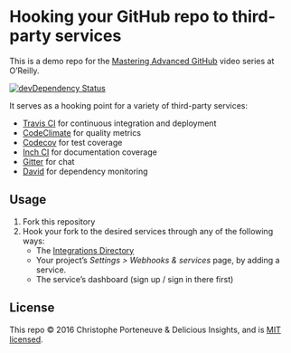 Hooking your GitHub repo to third-party services
================================================

This is a demo repo for the [Mastering Advanced GitHub](#FIXME) video series at O’Reilly.

[![devDependency Status](https://david-dm.org/rubenmartin/oreilly-github-svc-demo/dev-status.svg?style=flat)](https://david-dm.org/rubenmartin/oreilly-github-svc-demo#info=devDependencies)



It serves as a hooking point for a variety of third-party services:

  * [Travis CI](https://travis-ci.org/) for continuous integration and deployment
  * [CodeClimate](https://codeclimate.com/) for quality metrics
  * [Codecov](https://codecov.io/) for test coverage
  * [Inch CI](https://inch-ci.org/) for documentation coverage
  * [Gitter](https://gitter.im/) for chat
  * [David](http://david-dm.org/) for dependency monitoring

Usage
-----

  1. Fork this repository
  2. Hook your fork to the desired services through any of the following ways:
     - The [Integrations Directory](https://github.com/integrations/feature/code)
     - Your project’s *Settings > Webhooks & services* page, by adding a service.
     - The service’s dashboard (sign up / sign in there first)

License
-------

This repo © 2016 Christophe Porteneuve & Delicious Insights, and is [MIT licensed](/LICENSE).
